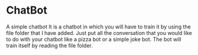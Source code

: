 # ChatBot
A simple chatbot
It is a chatbot in which you will have to train it by using the file folder that I have added.
Just put all the conversation that you would like to do with your chatbot like a pizza bot or a simple joke bot.
The bot will train itself by reading the file folder.
